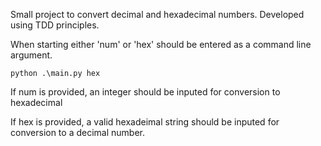 Small project to convert decimal and hexadecimal numbers. Developed using TDD principles.

When starting either 'num' or 'hex' should be entered as a command line argument.

```
python .\main.py hex
```

If num is provided, an integer should be inputed for conversion to hexadecimal

If hex is provided, a valid hexadeimal string should be inputed for conversion to a decimal number.
